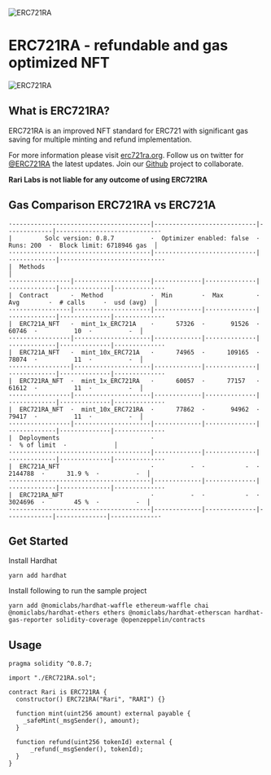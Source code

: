 ![ERC721RA](https://raw.githubusercontent.com/rarilabs/ERC721RA/main/assets/erc721ra-banner.png)

# ERC721RA - refundable and gas optimized NFT

![ERC721RA](https://raw.githubusercontent.com/rarilabs/ERC721RA/main/assets/erc721ra.png)

## What is ERC721RA?

ERC721RA is an improved NFT standard for ERC721 with significant gas saving for multiple minting and refund implementation.

For more information please visit [erc721ra.org](https://erc721ra.org). Follow us on twitter for [@ERC721RA](https://twitter.com/rec721ra) the latest updates. Join our [Github](https://github.com/erc721ra) project to collaborate.

**Rari Labs is not liable for any outcome of using ERC721RA**

## Gas Comparison ERC721RA vs ERC721A

```
·--------------------------------------|----------------------------|-------------|----------------------------·
|         Solc version: 0.8.7          ·  Optimizer enabled: false  ·  Runs: 200  ·  Block limit: 6718946 gas  │
·······································|····························|·············|·····························
|  Methods                                                                                                     │
·················|·····················|·············|··············|·············|··············|··············
|  Contract      ·  Method             ·  Min        ·  Max         ·  Avg        ·  # calls     ·  usd (avg)  │
·················|·····················|·············|··············|·············|··············|··············
|  ERC721A_NFT   ·  mint_1x_ERC721A    ·      57326  ·       91526  ·      60746  ·          10  ·          -  │
·················|·····················|·············|··············|·············|··············|··············
|  ERC721A_NFT   ·  mint_10x_ERC721A   ·      74965  ·      109165  ·      78074  ·          11  ·          -  │
·················|·····················|·············|··············|·············|··············|··············
|  ERC721RA_NFT  ·  mint_1x_ERC721RA   ·      60057  ·      77157   ·      61612  ·          11  ·          -  │
·················|·····················|·············|··············|·············|··············|··············
|  ERC721RA_NFT  ·  mint_10x_ERC721RA  ·      77862  ·       94962  ·      79417  ·          11  ·          -  │
·················|·····················|·············|··············|·············|··············|··············
|  Deployments                         ·                                          ·  % of limit  ·             │
·······································|·············|··············|·············|··············|··············
|  ERC721A_NFT                         ·          -  ·           -  ·    2144788  ·      31.9 %  ·          -  │
·······································|·············|··············|·············|··············|··············
|  ERC721RA_NFT                        ·          -  ·           -  ·    3024696  ·        45 %  ·          -  │
·--------------------------------------|-------------|--------------|-------------|--------------|-------------·

```

## Get Started

Install Hardhat

```
yarn add hardhat

```

Install following to run the sample project

```
yarn add @nomiclabs/hardhat-waffle ethereum-waffle chai @nomiclabs/hardhat-ethers ethers @nomiclabs/hardhat-etherscan hardhat-gas-reporter solidity-coverage @openzeppelin/contracts
```

## Usage

```
pragma solidity ^0.8.7;

import "./ERC721RA.sol";

contract Rari is ERC721RA {
  constructor() ERC721RA("Rari", "RARI") {}

  function mint(uint256 amount) external payable {
    _safeMint(_msgSender(), amount);
  }

  function refund(uint256 tokenId) external {
      _refund(_msgSender(), tokenId);
  }
}

```
